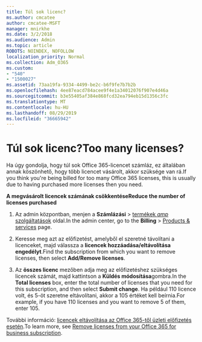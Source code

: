 ```yaml
---
title: Túl sok licenc?
ms.author: cmcatee
author: cmcatee-MSFT
manager: mnirkhe
ms.date: 3/2/2018
ms.audience: Admin
ms.topic: article
ROBOTS: NOINDEX, NOFOLLOW
localization_priority: Normal
ms.collection: Adm_O365
ms.custom:
- "540"
- "1500027"
ms.assetid: 73aa19fa-9334-4499-be2c-b6f9fe7b7b2b
ms.openlocfilehash: 4ee87eacd784acee9f4e1a34012076f907e4d46a
ms.sourcegitcommit: b3e55405af384e868fcd32ea794eb15d1356c3fc
ms.translationtype: MT
ms.contentlocale: hu-HU
ms.lasthandoff: 08/29/2019
ms.locfileid: "36665942"
---
```

# <a name="too-many-licenses"></a><span data-ttu-id="206b6-102">Túl sok licenc?</span><span class="sxs-lookup"><span data-stu-id="206b6-102">Too many licenses?</span></span>

<span data-ttu-id="206b6-103">Ha úgy gondolja, hogy túl sok Office 365-licencet számláz, ez általában annak köszönhető, hogy több licencet vásárolt, akkor szüksége van rá.</span><span class="sxs-lookup"><span data-stu-id="206b6-103">If you think you're being billed for too many Office 365 licenses, this is usually due to having purchased more licenses then you need.</span></span>
  
<span data-ttu-id="206b6-104">**A megvásárolt licencek számának csökkentése**</span><span class="sxs-lookup"><span data-stu-id="206b6-104">**Reduce the number of licenses purchased**</span></span>
  
1. <span data-ttu-id="206b6-105">Az admin központban, menjen a **Számlázási** \> [termékek _amp_ szolgáltatások](https://go.microsoft.com/fwlink/p/?linkid=842054) oldal.</span><span class="sxs-lookup"><span data-stu-id="206b6-105">In the admin center, go to the **Billing** \> [Products & services](https://go.microsoft.com/fwlink/p/?linkid=842054) page.</span></span>

2. <span data-ttu-id="206b6-106">Keresse meg azt az előfizetést, amelyből el szeretné távolítani a licenceket, majd válassza a **licencek hozzáadása/eltávolítása engedélyt**.</span><span class="sxs-lookup"><span data-stu-id="206b6-106">Find the subscription from which you want to remove licenses, then select **Add/Remove licenses**.</span></span>

3. <span data-ttu-id="206b6-107">Az **összes licenc** mezőben adja meg az előfizetéshez szükséges licencek számát, majd kattintson a **Küldés módosítása**gombra.</span><span class="sxs-lookup"><span data-stu-id="206b6-107">In the **Total licenses** box, enter the total number of licenses that you need for this subscription, and then select **Submit change**.</span></span> <span data-ttu-id="206b6-108">Ha például 110 licence volt, és 5-öt szeretne eltávolítani, akkor a 105 értéket kell beírnia.</span><span class="sxs-lookup"><span data-stu-id="206b6-108">For example, if you have 110 licenses and you want to remove 5 of them, enter 105.</span></span>

<span data-ttu-id="206b6-109">További információ: [licencek eltávolítása az Office 365-től üzleti előfizetés esetén](https://docs.microsoft.com/office365/admin/subscriptions-and-billing/remove-licenses-from-subscription).</span><span class="sxs-lookup"><span data-stu-id="206b6-109">To learn more, see [Remove licenses from your Office 365 for business subscription](https://docs.microsoft.com/office365/admin/subscriptions-and-billing/remove-licenses-from-subscription).</span></span>